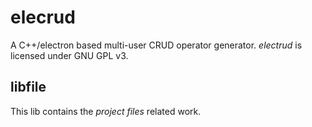 # elecrud 

A C++/electron based multi-user CRUD operator generator.
*electrud* is licensed under GNU GPL v3.

## libfile

This lib contains the *project files* related work.
